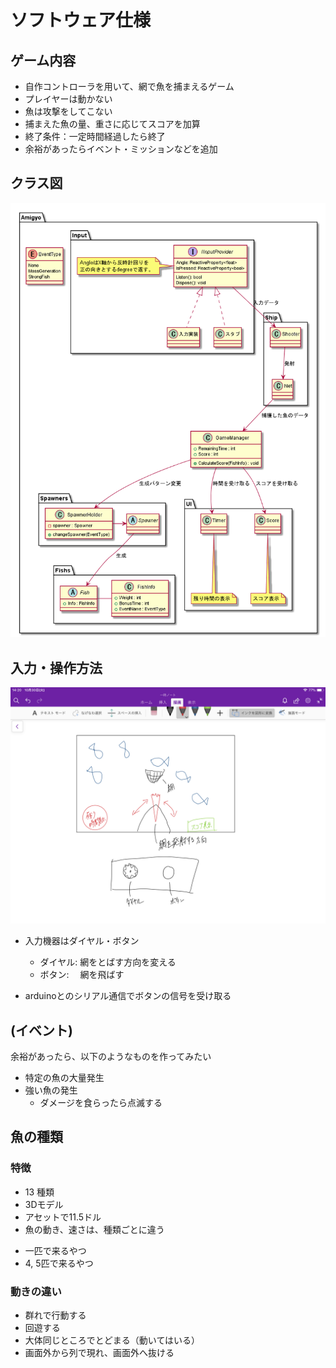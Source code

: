 # ソフトウェア仕様

## ゲーム内容
- 自作コントローラを用いて、網で魚を捕まえるゲーム
- プレイヤーは動かない
- 魚は攻撃をしてこない
- 捕まえた魚の量、重さに応じてスコアを加算
- 終了条件：一定時間経過したら終了
- 余裕があったらイベント・ミッションなどを追加

## クラス図
![](./resources/Amigyo-class.png)

## 入力・操作方法

![](./resources/input.png)

- 入力機器はダイヤル・ボタン
    - ダイヤル: 網をとばす方向を変える
    - ボタン: 　網を飛ばす

- arduinoとのシリアル通信でボタンの信号を受け取る

## (イベント)
余裕があったら、以下のようなものを作ってみたい
- 特定の魚の大量発生
- 強い魚の発生
    - ダメージを食らったら点滅する

## 魚の種類
### 特徴
- 13 種類
- 3Dモデル
- アセットで11.5ドル
- 魚の動き、速さは、種類ごとに違う

* 一匹で来るやつ
* 4, 5匹で来るやつ

### 動きの違い
- 群れで行動する
- 回遊する
- 大体同じところでとどまる（動いてはいる）
- 画面外から列で現れ、画面外へ抜ける

